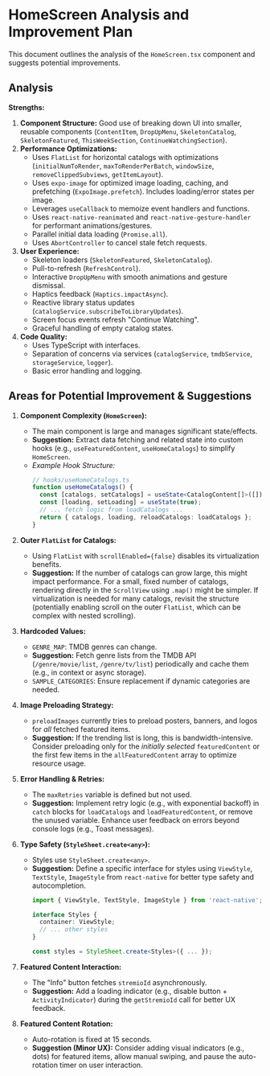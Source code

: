 # HomeScreen Analysis and Improvement Plan

This document outlines the analysis of the `HomeScreen.tsx` component and suggests potential improvements.

## Analysis

**Strengths:**

1.  **Component Structure:** Good use of breaking down UI into smaller, reusable components (`ContentItem`, `DropUpMenu`, `SkeletonCatalog`, `SkeletonFeatured`, `ThisWeekSection`, `ContinueWatchingSection`).
2.  **Performance Optimizations:**
    *   Uses `FlatList` for horizontal catalogs with optimizations (`initialNumToRender`, `maxToRenderPerBatch`, `windowSize`, `removeClippedSubviews`, `getItemLayout`).
    *   Uses `expo-image` for optimized image loading, caching, and prefetching (`ExpoImage.prefetch`). Includes loading/error states per image.
    *   Leverages `useCallback` to memoize event handlers and functions.
    *   Uses `react-native-reanimated` and `react-native-gesture-handler` for performant animations/gestures.
    *   Parallel initial data loading (`Promise.all`).
    *   Uses `AbortController` to cancel stale fetch requests.
3.  **User Experience:**
    *   Skeleton loaders (`SkeletonFeatured`, `SkeletonCatalog`).
    *   Pull-to-refresh (`RefreshControl`).
    *   Interactive `DropUpMenu` with smooth animations and gesture dismissal.
    *   Haptics feedback (`Haptics.impactAsync`).
    *   Reactive library status updates (`catalogService.subscribeToLibraryUpdates`).
    *   Screen focus events refresh "Continue Watching".
    *   Graceful handling of empty catalog states.
4.  **Code Quality:**
    *   Uses TypeScript with interfaces.
    *   Separation of concerns via services (`catalogService`, `tmdbService`, `storageService`, `logger`).
    *   Basic error handling and logging.

## Areas for Potential Improvement & Suggestions

1.  **Component Complexity (`HomeScreen`):**
    *   The main component is large and manages significant state/effects.
    *   **Suggestion:** Extract data fetching and related state into custom hooks (e.g., `useFeaturedContent`, `useHomeCatalogs`) to simplify `HomeScreen`.
    *   *Example Hook Structure:*
        ```typescript
        // hooks/useHomeCatalogs.ts
        function useHomeCatalogs() {
          const [catalogs, setCatalogs] = useState<CatalogContent[]>([]);
          const [loading, setLoading] = useState(true);
          // ... fetch logic from loadCatalogs ...
          return { catalogs, loading, reloadCatalogs: loadCatalogs }; 
        }
        ```

2.  **Outer `FlatList` for Catalogs:**
    *   Using `FlatList` with `scrollEnabled={false}` disables its virtualization benefits.
    *   **Suggestion:** If the number of catalogs can grow large, this might impact performance. For a small, fixed number of catalogs, rendering directly in the `ScrollView` using `.map()` might be simpler. If virtualization is needed for many catalogs, revisit the structure (potentially enabling scroll on the outer `FlatList`, which can be complex with nested scrolling).

3.  **Hardcoded Values:**
    *   `GENRE_MAP`: TMDB genres can change.
    *   **Suggestion:** Fetch genre lists from the TMDB API (`/genre/movie/list`, `/genre/tv/list`) periodically and cache them (e.g., in context or async storage).
    *   `SAMPLE_CATEGORIES`: Ensure replacement if dynamic categories are needed.

4.  **Image Preloading Strategy:**
    *   `preloadImages` currently tries to preload posters, banners, and logos for *all* fetched featured items.
    *   **Suggestion:** If the trending list is long, this is bandwidth-intensive. Consider preloading only for the *initially selected* `featuredContent` or the first few items in the `allFeaturedContent` array to optimize resource usage.

5.  **Error Handling & Retries:**
    *   The `maxRetries` variable is defined but not used.
    *   **Suggestion:** Implement retry logic (e.g., with exponential backoff) in `catch` blocks for `loadCatalogs` and `loadFeaturedContent`, or remove the unused variable. Enhance user feedback on errors beyond console logs (e.g., Toast messages).

6.  **Type Safety (`StyleSheet.create<any>`):**
    *   Styles use `StyleSheet.create<any>`.
    *   **Suggestion:** Define a specific interface for styles using `ViewStyle`, `TextStyle`, `ImageStyle` from `react-native` for better type safety and autocompletion.
        ```typescript
        import { ViewStyle, TextStyle, ImageStyle } from 'react-native';

        interface Styles {
          container: ViewStyle;
          // ... other styles
        }

        const styles = StyleSheet.create<Styles>({ ... });
        ```

7.  **Featured Content Interaction:**
    *   The "Info" button fetches `stremioId` asynchronously.
    *   **Suggestion:** Add a loading indicator (e.g., disable button + `ActivityIndicator`) during the `getStremioId` call for better UX feedback.

8.  **Featured Content Rotation:**
    *   Auto-rotation is fixed at 15 seconds.
    *   **Suggestion (Minor UX):** Consider adding visual indicators (e.g., dots) for featured items, allow manual swiping, and pause the auto-rotation timer on user interaction. 
